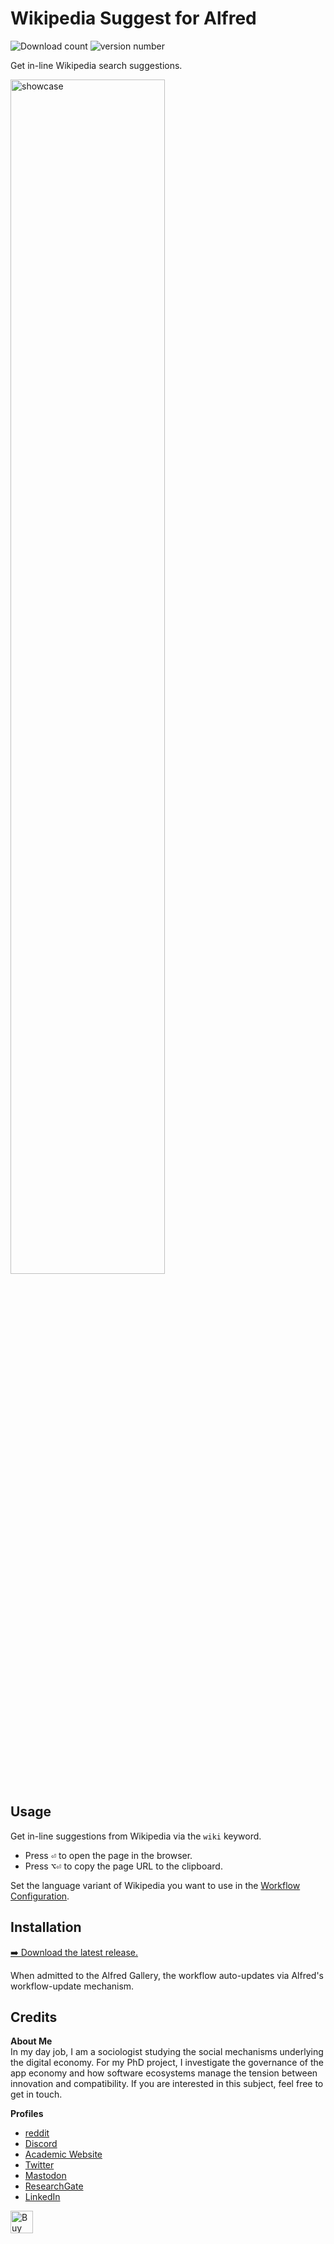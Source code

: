 # Wikipedia Suggest for Alfred
![Download count](https://img.shields.io/github/downloads/chrisgrieser/alfred-wikipedia-suggest/total?label=Total%20Downloads&style=plastic)
![version number](https://img.shields.io/github/v/release/chrisgrieser/alfred-wikipedia-suggest?label=Latest%20Release&style=plastic)

Get in-line Wikipedia search suggestions.

<img alt="showcase" width=70%
src="https://github.com/chrisgrieser/alfred-wikipedia-suggest/assets/73286100/c4f55b2a-7d4c-4273-8d2e-e5f8d1c3b1ea">

## Usage
Get in-line suggestions from Wikipedia via the `wiki` keyword.
- Press <kbd>⏎</kbd> to open the page in the browser.
- Press <kbd>⌥⏎</kbd> to copy the page URL to the clipboard.

Set the language variant of Wikipedia you want to use in the [Workflow
Configuration](https://www.alfredapp.com/help/workflows/user-configuration/).

## Installation
[➡️ Download the latest release.](https://github.com/chrisgrieser/alfred-wikipedia-suggest/releases/latest)

When admitted to the Alfred Gallery, the workflow auto-updates via Alfred's
workflow-update mechanism.

<!-- vale Google.FirstPerson = NO -->
## Credits
__About Me__  
In my day job, I am a sociologist studying the social mechanisms underlying the
digital economy. For my PhD project, I investigate the governance of the app
economy and how software ecosystems manage the tension between innovation and
compatibility. If you are interested in this subject, feel free to get in touch.

__Profiles__  
- [reddit](https://www.reddit.com/user/pseudometapseudo)
- [Discord](https://discordapp.com/users/462774483044794368/)
- [Academic Website](https://chris-grieser.de/)
- [Twitter](https://twitter.com/pseudo_meta)
- [Mastodon](https://pkm.social/@pseudometa)
- [ResearchGate](https://www.researchgate.net/profile/Christopher-Grieser)
- [LinkedIn](https://www.linkedin.com/in/christopher-grieser-ba693b17a/)

<a href='https://ko-fi.com/Y8Y86SQ91' target='_blank'>
	<img
	height='36'
	style='border:0px;height:36px;'
	src='https://cdn.ko-fi.com/cdn/kofi1.png?v=3'
	border='0'
	alt='Buy Me a Coffee at ko-fi.com'
/></a>
